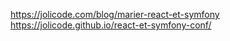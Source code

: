 https://jolicode.com/blog/marier-react-et-symfony
https://jolicode.github.io/react-et-symfony-conf/
